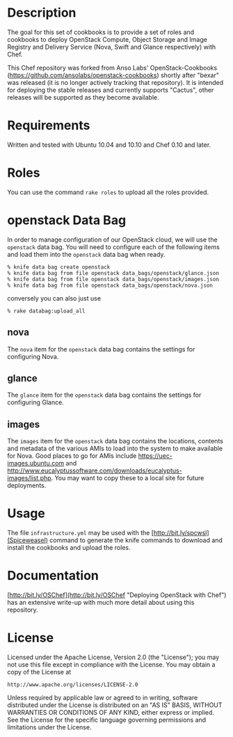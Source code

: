 Description
===========
The goal for this set of cookbooks is to provide a set of roles and cookbooks to deploy OpenStack Compute, Object Storage and Image Registry and Delivery Service (Nova, Swift and Glance respectively) with Chef.

This Chef repository was forked from Anso Labs' OpenStack-Cookbooks (https://github.com/ansolabs/openstack-cookbooks) shortly after "bexar" was released (it is no longer actively tracking that repository). It is intended for deploying the stable releases and currently supports "Cactus", other releases will be supported as they become available.

Requirements
============
Written and tested with Ubuntu 10.04 and 10.10 and Chef 0.10 and later. 

Roles
=====
You can use the command `rake roles` to upload all the roles provided.

openstack Data Bag
==================
In order to manage configuration of our OpenStack cloud, we will use the `openstack` data bag. You will need to configure each of the following items and load them into the `openstack` data bag when ready.

```
% knife data bag create openstack
% knife data bag from file openstack data_bags/openstack/glance.json
% knife data bag from file openstack data_bags/openstack/images.json
% knife data bag from file openstack data_bags/openstack/nova.json
```

conversely you can also just use
```
% rake databag:upload_all
```

nova
----
The `nova` item for the `openstack` data bag contains the settings for configuring Nova.

glance
------
The `glance` item for the `openstack` data bag contains the settings for configuring Glance.

images
------
The `images` item for the `openstack` data bag contains the locations, contents and metadata of the various AMIs to load into the system to make available for Nova. Good places to go for AMIs include https://uec-images.ubuntu.com and http://www.eucalyptussoftware.com/downloads/eucalyptus-images/list.php. You may want to copy these to a local site for future deployments.

Usage
=====
The file `infrastructure.yml` may be used with the [http://bit.ly/spcwsl](Spiceweasel) command to generate the knife commands to download and install the cookbooks and upload the roles. 

Documentation
=============
[http://bit.ly/OSChef](http://bit.ly/OSChef "Deploying OpenStack with Chef") has an extensive write-up with much more detail about using this repository.

License
=======
Licensed under the Apache License, Version 2.0 (the "License");
you may not use this file except in compliance with the License.
You may obtain a copy of the License at

    http://www.apache.org/licenses/LICENSE-2.0

Unless required by applicable law or agreed to in writing, software
distributed under the License is distributed on an "AS IS" BASIS,
WITHOUT WARRANTIES OR CONDITIONS OF ANY KIND, either express or implied.
See the License for the specific language governing permissions and
limitations under the License.
